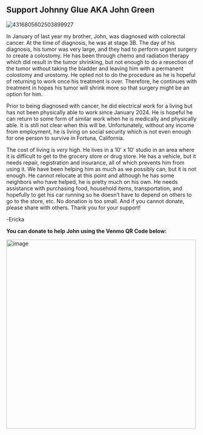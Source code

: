 ## Support Johnny Glue AKA John Green
![4316805602503899927](https://github.com/user-attachments/assets/1a8a7ac5-d224-4059-a5ba-430428f97a82)

In January of last year my brother, John, was diagnosed with colorectal cancer. At the
time of diagnosis, he was at stage 3B. The day of his diagnosis, his tumor was very
large, and they had to perform urgent surgery to create a colostomy. He has been
through chemo and radiation therapy which did result in the tumor shrinking, but not
enough to do a resection of the tumor without taking the bladder and leaving him with a
permanent colostomy and urostomy. He opted not to do the procedure as he is hopeful
of returning to work once his treatment is over. Therefore, he continues with treatment in
hopes his tumor will shrink more so that surgery might be an option for him. 

Prior to being diagnosed with cancer, he did electrical work for a living but has not been physically able to work
since January 2024. He is hopeful he can return to some form of similar work when he
is medically and physically able. It is still not clear when this will be. Unfortunately,
without any income from employment, he is living on social security which is not even
enough for one person to survive in Fortuna, California. 

The cost of living is *very* high. He lives in a 10’ x 10’ studio in an area where it is
difficult to get to the grocery store or drug store. He has a vehicle, but it needs repair,
registration and insurance, all of which prevents him from using it. We
have been helping him as much as we possibly can, but it is not enough. He cannot
relocate at this point and although he has some neighbors who have helped, he is pretty
much on his own. He needs assistance with purchasing food, household items,
transportation, and hopefully to get his car running so he doesn’t have to
depend on others to go to the store, etc. No donation is too small. And if you cannot
donate, please share with others. Thank you for your support!

-Ericka

**You can donate to help John using the Venmo QR Code below:**

<img src="https://github.com/user-attachments/assets/cf7fcf63-93b9-4a8c-b204-0990003951c2" alt="image" width="500"/>

